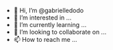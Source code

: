 - 👋 Hi, I’m @gabrielledodo
- 👀 I’m interested in ...
- 🌱 I’m currently learning ...
- 💞️ I’m looking to collaborate on ...
- 📫 How to reach me ...

<!---
gabrielledodo/gabrielledodo is a ✨ special ✨ repository because its `README.md` (this file) appears on your GitHub profile.
You can click the Preview link to take a look at your changes.
--->

